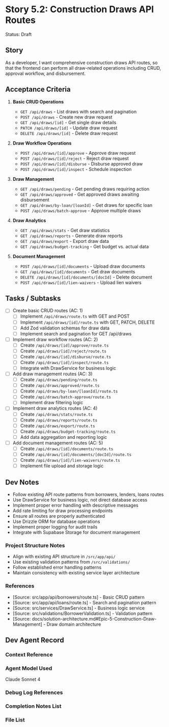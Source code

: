 # Story 5.2: Construction Draws API Routes

Status: Draft

## Story

As a developer,
I want comprehensive construction draws API routes,
so that the frontend can perform all draw-related operations including CRUD, approval workflow, and disbursement.

## Acceptance Criteria

1. **Basic CRUD Operations**
   - `GET /api/draws` - List draws with search and pagination
   - `POST /api/draws` - Create new draw request
   - `GET /api/draws/[id]` - Get single draw details
   - `PATCH /api/draws/[id]` - Update draw request
   - `DELETE /api/draws/[id]` - Delete draw request

2. **Draw Workflow Operations**
   - `POST /api/draws/[id]/approve` - Approve draw request
   - `POST /api/draws/[id]/reject` - Reject draw request
   - `POST /api/draws/[id]/disburse` - Disburse approved draw
   - `POST /api/draws/[id]/inspect` - Schedule inspection

3. **Draw Management**
   - `GET /api/draws/pending` - Get pending draws requiring action
   - `GET /api/draws/approved` - Get approved draws awaiting disbursement
   - `GET /api/draws/by-loan/[loanId]` - Get draws for specific loan
   - `POST /api/draws/batch-approve` - Approve multiple draws

4. **Draw Analytics**
   - `GET /api/draws/stats` - Get draw statistics
   - `GET /api/draws/reports` - Generate draw reports
   - `GET /api/draws/export` - Export draw data
   - `GET /api/draws/budget-tracking` - Get budget vs. actual data

5. **Document Management**
   - `POST /api/draws/[id]/documents` - Upload draw documents
   - `GET /api/draws/[id]/documents` - Get draw documents
   - `DELETE /api/draws/[id]/documents/[docId]` - Delete document
   - `POST /api/draws/[id]/lien-waivers` - Upload lien waivers

## Tasks / Subtasks

- [ ] Create basic CRUD routes (AC: 1)
  - [ ] Implement `/api/draws/route.ts` with GET and POST
  - [ ] Implement `/api/draws/[id]/route.ts` with GET, PATCH, DELETE
  - [ ] Add Zod validation schemas for draw data
  - [ ] Implement search and pagination for GET /api/draws
- [ ] Implement draw workflow routes (AC: 2)
  - [ ] Create `/api/draws/[id]/approve/route.ts`
  - [ ] Create `/api/draws/[id]/reject/route.ts`
  - [ ] Create `/api/draws/[id]/disburse/route.ts`
  - [ ] Create `/api/draws/[id]/inspect/route.ts`
  - [ ] Integrate with DrawService for business logic
- [ ] Add draw management routes (AC: 3)
  - [ ] Create `/api/draws/pending/route.ts`
  - [ ] Create `/api/draws/approved/route.ts`
  - [ ] Create `/api/draws/by-loan/[loanId]/route.ts`
  - [ ] Create `/api/draws/batch-approve/route.ts`
  - [ ] Implement draw filtering logic
- [ ] Implement draw analytics routes (AC: 4)
  - [ ] Create `/api/draws/stats/route.ts`
  - [ ] Create `/api/draws/reports/route.ts`
  - [ ] Create `/api/draws/export/route.ts`
  - [ ] Create `/api/draws/budget-tracking/route.ts`
  - [ ] Add data aggregation and reporting logic
- [ ] Add document management routes (AC: 5)
  - [ ] Create `/api/draws/[id]/documents/route.ts`
  - [ ] Create `/api/draws/[id]/documents/[docId]/route.ts`
  - [ ] Create `/api/draws/[id]/lien-waivers/route.ts`
  - [ ] Implement file upload and storage logic

## Dev Notes

- Follow existing API route patterns from borrowers, lenders, loans routes
- Use DrawService for business logic, not direct database access
- Implement proper error handling with descriptive messages
- Add rate limiting for draw processing endpoints
- Ensure all routes are properly authenticated
- Use Drizzle ORM for database operations
- Implement proper logging for audit trails
- Integrate with Supabase Storage for document management

### Project Structure Notes

- Align with existing API structure in `/src/app/api/`
- Use existing validation patterns from `/src/validations/`
- Follow established error handling patterns
- Maintain consistency with existing service layer architecture

### References

- [Source: src/app/api/borrowers/route.ts] - Basic CRUD pattern
- [Source: src/app/api/loans/route.ts] - Search and pagination pattern
- [Source: src/services/DrawService.ts] - Business logic service
- [Source: src/validations/BorrowerValidation.ts] - Validation pattern
- [Source: docs/solution-architecture.md#Epic-5-Construction-Draw-Management] - Draw domain architecture

## Dev Agent Record

### Context Reference

<!-- Path(s) to story context XML will be added here by context workflow -->

### Agent Model Used

Claude Sonnet 4

### Debug Log References

### Completion Notes List

### File List
